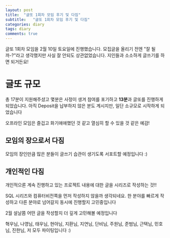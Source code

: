 ```yaml
---
layout: post
title:  "글또 1회차 모임 후기 및 다짐"
subtitle:   "글또 1회차 모임 후기 및 다짐"
categories: diary
tags: diary
comments: true
---
```

글또 1회차 모임을 2월 10일 토요일에 진행했습니다. 모집글을 올리기 전엔 "잘 될까-?"라고 생각했지만 사실 잘 안되도 상관없었습니다. 지인들과 소소하게 글쓰기를 하면 되거든요!

# 글또 규모
총 17분이 지원해주셨고 몇분은 사정이 생겨 참여를 포기하고 **13분**과 글또를 진행하게 되었습니다. 아직 Deposit을 납부하지 않은 분도 계시지만, 일단 소규모로 시작하게 되었습니다

오프라인 모임은 즐겁고 화기애애했던 것 같고 열심히 할 수 있을 것 같은 예감!

## 모임의 장으로서 다짐
모임의 장인만큼 많은 분들이 글쓰기 습관이 생기도록 서포트할 예정입니다 :)

## 개인적인 다짐

개인적으론 계속 진행하고 있는 프로젝트 내용에 대한 글을 시리즈로 작성하는 것!!

SQL 시리즈와 컴퓨터비전쪽을 먼저 작성하지 않을까 생각되네요. 한 분야를 빠르게 작성하고 다른 분야로 넘어갈지 동시에 진행할지 고민중입니다

2월 설날쯤 어떤 글을 작성할지 더 깊게 고민해볼 예정입니다

혁우님, 나영님, 태우님, 현아님, 지환님, 지연님, 단비님, 주원님, 준범님, 근택님, 민호님, 진한님, 저 모두 파이팅입니다 :)

